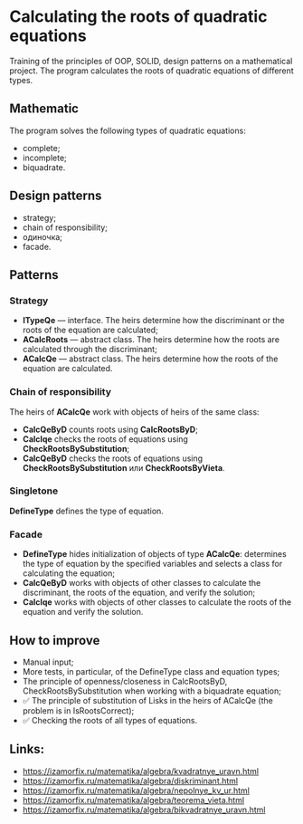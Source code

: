 # Calculating the roots of quadratic equations
Training of the principles of OOP, SOLID, design patterns on a mathematical project. The program calculates the roots of quadratic equations of different types.

## Mathematic
The program solves the following types of quadratic equations:
- complete;
- incomplete;
- biquadrate.

## Design patterns
- strategy;
- chain of responsibility;
- одиночка;
- facade.

## Patterns
### Strategy 
- **ITypeQe**    — interface. The heirs determine how the discriminant or the roots of the equation are calculated;
- **ACalcRoots** — abstract class. The heirs determine how the roots are calculated through the discriminant;
- **ACalcQe**    — abstract class. The heirs determine how the roots of the equation are calculated. 

### Chain of responsibility
The heirs of **ACalcQe** work with objects of heirs of the same class:
- **CalcQeByD** counts roots using **CalcRootsByD**; 
- **CalcIqe**   checks the roots of equations using **CheckRootsBySubstitution**;
- **CalcQeByD** checks the roots of equations using **CheckRootsBySubstitution** или **CheckRootsByVieta**.

### Singletone
**DefineType** defines the type of equation.

### Facade
- **DefineType** hides initialization of objects of type **ACalcQe**: determines the type of equation by the specified variables and selects a class for calculating the equation;
- **CalcQeByD**  works with objects of other classes to calculate the discriminant, the roots of the equation, and verify the solution;  
- **CalcIqe**    works with objects of other classes to calculate the roots of the equation and verify the solution.

## How to improve
- Manual input;
- More tests, in particular, of the DefineType class and equation types;
- The principle of openness/closeness in CalcRootsByD, CheckRootsBySubstitution when working with a biquadrate equation;
- ✅ The principle of substitution of Lisks in the heirs of ACalcQe (the problem is in IsRootsCorrect);
- ✅ Checking the roots of all types of equations.

## Links:
- https://izamorfix.ru/matematika/algebra/kvadratnye_uravn.html
- https://izamorfix.ru/matematika/algebra/diskriminant.html
- https://izamorfix.ru/matematika/algebra/nepolnye_kv_ur.html
- https://izamorfix.ru/matematika/algebra/teorema_vieta.html
- https://izamorfix.ru/matematika/algebra/bikvadratnye_uravn.html
